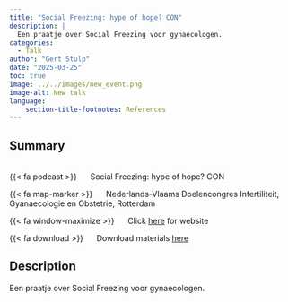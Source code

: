 ```yaml
---
title: "Social Freezing: hype of hope? CON"
description: |
  Een praatje over Social Freezing voor gynaecologen. 
categories:
  - Talk
author: "Gert Stulp"
date: "2025-03-25"
toc: true
image: ../../images/new_event.png
image-alt: New talk
language: 
    section-title-footnotes: References
---
```



## Summary 
<br>
{{< fa podcast >}} &nbsp;&nbsp;&nbsp;&nbsp; Social Freezing: hype of hope? CON

{{< fa map-marker >}} &nbsp;&nbsp;&nbsp;&nbsp; Nederlands-Vlaams Doelencongres Infertiliteit, Gyanaecologie en Obstetrie, Rotterdam

{{< fa window-maximize >}} &nbsp;&nbsp;&nbsp;&nbsp; Click [here](https://igoandpractice.nl/) for website

{{< fa download >}} &nbsp;&nbsp;&nbsp;&nbsp; Download materials [here](/pdf/2025_igo.pdf)


## Description

Een praatje over Social Freezing voor gynaecologen. 
